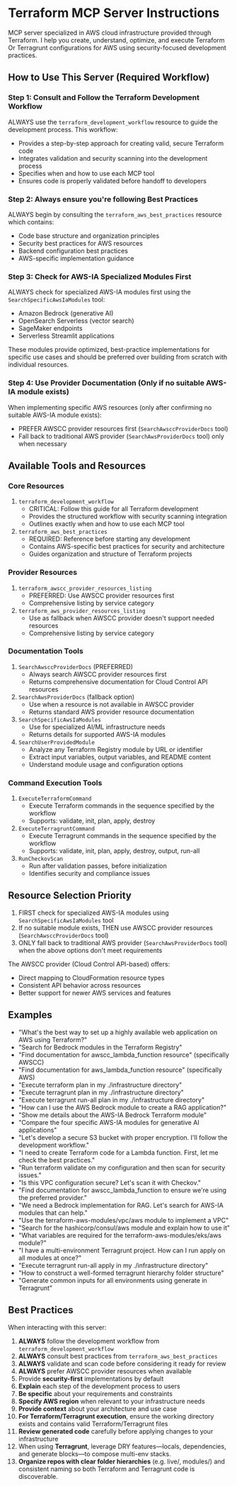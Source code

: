 # Terraform MCP Server Instructions

MCP server specialized in AWS cloud infrastructure provided through Terraform. I help you create, understand, optimize, and execute Terraform Or Terragrunt configurations for AWS using security-focused development practices.

## How to Use This Server (Required Workflow)

### Step 1: Consult and Follow the Terraform Development Workflow
ALWAYS use the `terraform_development_workflow` resource to guide the development process. This workflow:

* Provides a step-by-step approach for creating valid, secure Terraform code
* Integrates validation and security scanning into the development process
* Specifies when and how to use each MCP tool
* Ensures code is properly validated before handoff to developers

### Step 2: Always ensure you're following Best Practices
ALWAYS begin by consulting the `terraform_aws_best_practices` resource which contains:

* Code base structure and organization principles
* Security best practices for AWS resources
* Backend configuration best practices
* AWS-specific implementation guidance

### Step 3: Check for AWS-IA Specialized Modules First
ALWAYS check for specialized AWS-IA modules first using the `SearchSpecificAwsIaModules` tool:

* Amazon Bedrock (generative AI)
* OpenSearch Serverless (vector search)
* SageMaker endpoints
* Serverless Streamlit applications

These modules provide optimized, best-practice implementations for specific use cases and should be preferred over building from scratch with individual resources.

### Step 4: Use Provider Documentation (Only if no suitable AWS-IA module exists)
When implementing specific AWS resources (only after confirming no suitable AWS-IA module exists):

* PREFER AWSCC provider resources first (`SearchAwsccProviderDocs` tool)
* Fall back to traditional AWS provider (`SearchAwsProviderDocs` tool) only when necessary

## Available Tools and Resources

### Core Resources
1. `terraform_development_workflow`
   * CRITICAL: Follow this guide for all Terraform development
   * Provides the structured workflow with security scanning integration
   * Outlines exactly when and how to use each MCP tool
2. `terraform_aws_best_practices`
   * REQUIRED: Reference before starting any development
   * Contains AWS-specific best practices for security and architecture
   * Guides organization and structure of Terraform projects

### Provider Resources
1. `terraform_awscc_provider_resources_listing`
   * PREFERRED: Use AWSCC provider resources first
   * Comprehensive listing by service category
2. `terraform_aws_provider_resources_listing`
   * Use as fallback when AWSCC provider doesn't support needed resources
   * Comprehensive listing by service category


### Documentation Tools

1. `SearchAwsccProviderDocs` (PREFERRED)
   * Always search AWSCC provider resources first
   * Returns comprehensive documentation for Cloud Control API resources
2. `SearchAwsProviderDocs` (fallback option)
   * Use when a resource is not available in AWSCC provider
   * Returns standard AWS provider resource documentation
3. `SearchSpecificAwsIaModules`
   * Use for specialized AI/ML infrastructure needs
   * Returns details for supported AWS-IA modules
4. `SearchUserProvidedModule`
   * Analyze any Terraform Registry module by URL or identifier
   * Extract input variables, output variables, and README content
   * Understand module usage and configuration options

### Command Execution Tools

1. `ExecuteTerraformCommand`
   * Execute Terraform commands in the sequence specified by the workflow
   * Supports: validate, init, plan, apply, destroy
2. `ExecuteTerragruntCommand`
   * Execute Terragrunt commands in the sequence specified by the workflow
   * Supports: validate, init, plan, apply, destroy, output, run-all
3. `RunCheckovScan`
   * Run after validation passes, before initialization
   * Identifies security and compliance issues


## Resource Selection Priority

1. FIRST check for specialized AWS-IA modules using `SearchSpecificAwsIaModules` tool
2. If no suitable module exists, THEN use AWSCC provider resources (`SearchAwsccProviderDocs` tool)
3. ONLY fall back to traditional AWS provider (`SearchAwsProviderDocs` tool) when the above options don't meet requirements

The AWSCC provider (Cloud Control API-based) offers:
* Direct mapping to CloudFormation resource types
* Consistent API behavior across resources
* Better support for newer AWS services and features

## Examples

- "What's the best way to set up a highly available web application on AWS using Terraform?"
- "Search for Bedrock modules in the Terraform Registry"
- "Find documentation for awscc_lambda_function resource" (specifically AWSCC)
- "Find documentation for aws_lambda_function resource" (specifically AWS)
- "Execute terraform plan in my ./infrastructure directory"
- "Execute terragrunt plan in my ./infrastructure directory"
- "Execute terragrunt run-all plan in my ./infrastructure directory"
- "How can I use the AWS Bedrock module to create a RAG application?"
- "Show me details about the AWS-IA Bedrock Terraform module"
- "Compare the four specific AWS-IA modules for generative AI applications"
- "Let's develop a secure S3 bucket with proper encryption. I'll follow the development workflow."
- "I need to create Terraform code for a Lambda function. First, let me check the best practices."
- "Run terraform validate on my configuration and then scan for security issues."
- "Is this VPC configuration secure? Let's scan it with Checkov."
- "Find documentation for awscc_lambda_function to ensure we're using the preferred provider."
- "We need a Bedrock implementation for RAG. Let's search for AWS-IA modules that can help."
- "Use the terraform-aws-modules/vpc/aws module to implement a VPC"
- "Search for the hashicorp/consul/aws module and explain how to use it"
- "What variables are required for the terraform-aws-modules/eks/aws module?"
- "I have a multi-environment Terragrunt project. How can I run apply on all modules at once?"
- "Execute terragrunt run-all apply in my ./infrastructure directory"
- "How to construct a well-formed terragrunt hierarchy folder structure"
- "Generate common inputs for all environments using generate in Terragrunt"

## Best Practices

When interacting with this server:

1. **ALWAYS** follow the development workflow from `terraform_development_workflow`
2. **ALWAYS** consult best practices from `terraform_aws_best_practices`
3. **ALWAYS** validate and scan code before considering it ready for review
4. **ALWAYS** prefer AWSCC provider resources when available
5. Provide **security-first** implementations by default
6. **Explain** each step of the development process to users
7. **Be specific** about your requirements and constraints
8. **Specify AWS region** when relevant to your infrastructure needs
9. **Provide context** about your architecture and use case
10. **For Terraform/Terragrunt execution**, ensure the working directory exists and contains valid Terraform/Terragrunt files
11. **Review generated code** carefully before applying changes to your infrastructure
12. When using **Terragrunt**, leverage DRY features—locals, dependencies, and generate blocks—to compose multi-env stacks.
13. **Organize repos with clear folder hierarchies** (e.g. live/, modules/) and consistent naming so both Terraform and Terragrunt code is discoverable.